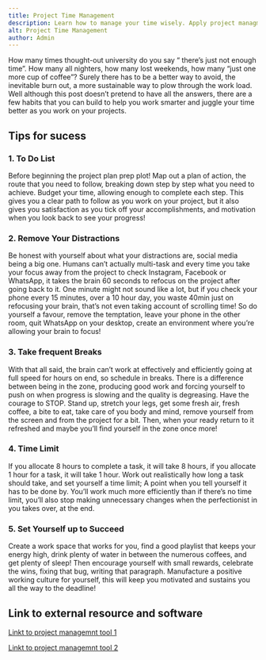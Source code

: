 ```yaml
---
title: Project Time Management
description: Learn how to manage your time wisely. Apply project managment techniques a tools to help you manage time 
alt: Project Time Management
author: Admin
---
```


How many times thought-out university do you say “ there’s just not enough time”. How many all nighters, how many lost weekends, how many “just one more cup of coffee”? Surely there has to be a better way to avoid, the inevitable burn out, a more sustainable way to plow through the work load. Well although this post doesn’t pretend to have all the answers, there are a few habits that you can build to help you work smarter and juggle your time better as you work on your projects.

## Tips for sucess

### 1. To Do List 
Before beginning the project plan prep plot! Map out a plan of action, the route that you need to follow, breaking down step by step what you need to achieve. Budget your time, allowing enough to complete each step. This gives you a clear path to follow as you work on your project, but it also gives you satisfaction as you tick off your accomplishments, and motivation when you look back to see your progress! 

### 2. Remove Your Distractions 
Be honest with yourself about what your distractions are, social media being a big one. Humans can’t actually multi-task and every time you take your focus away from the project to check Instagram, Facebook or WhatsApp, it takes the brain 60 seconds to refocus on the project after going back to it. One minute might not sound like a lot, but if you check your phone every 15 minutes, over a 10 hour day, you waste 40min just on refocusing your brain, that’s not even taking account of scrolling time! So do yourself a favour, remove the temptation, leave your phone in the other room, quit WhatsApp on your desktop, create an environment where you’re allowing your brain to focus!

### 3. Take frequent Breaks
With that all said, the brain can’t work at effectively and efficiently going at full speed for hours on end, so schedule in breaks. There is a difference between being in the zone, producing good work and forcing yourself to push on when progress is slowing and the quality is degreasing. Have the courage to STOP. Stand up, stretch your legs, get some fresh air, fresh coffee, a bite to eat, take care of you body and mind, remove yourself from the screen and from the project for a bit. Then, when your ready return to it refreshed and maybe you’ll find yourself in the zone once more!

### 4. Time Limit
If you allocate 8 hours to complete a task, it will take 8 hours, if you allocate 1 hour for a task, it will take 1 hour. Work out realistically how long a task should take, and set yourself a time limit; A point when you tell yourself it has to be done by. You’ll work much more efficiently than if there’s no time limit, you’ll also stop making unnecessary changes when the perfectionist in you takes over, at the end.

### 5. Set Yourself up to Succeed

Create a work space that works for you, find a good playlist that keeps your energy high, drink plenty of water in between the numerous coffees, and get plenty of sleep! Then encourage yourself with small rewards, celebrate the wins, fixing that bug, writing that paragraph. Manufacture a positive working culture for yourself, this will keep you motivated and sustains you all the way to the deadline!


## Link to external resource and software


<a href="https://nuxtjs.org">Linkt to project managemnt tool 1</a>

<a href="https://nuxtjs.org">Linkt to project managemnt tool 2</a>

<img :src="~/assets/blog-1.jpeg" />
